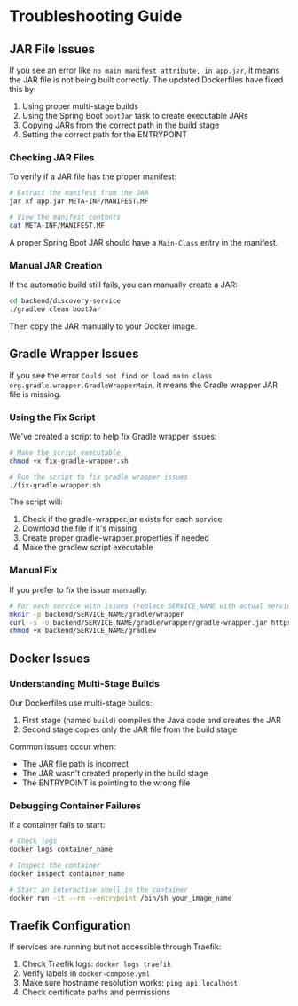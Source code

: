 # Troubleshooting Guide

## JAR File Issues

If you see an error like `no main manifest attribute, in app.jar`, it means the JAR file is not being built correctly. The updated Dockerfiles have fixed this by:

1. Using proper multi-stage builds
2. Using the Spring Boot `bootJar` task to create executable JARs
3. Copying JARs from the correct path in the build stage
4. Setting the correct path for the ENTRYPOINT

### Checking JAR Files

To verify if a JAR file has the proper manifest:

```bash
# Extract the manifest from the JAR
jar xf app.jar META-INF/MANIFEST.MF

# View the manifest contents
cat META-INF/MANIFEST.MF
```

A proper Spring Boot JAR should have a `Main-Class` entry in the manifest.

### Manual JAR Creation

If the automatic build still fails, you can manually create a JAR:

```bash
cd backend/discovery-service
./gradlew clean bootJar
```

Then copy the JAR manually to your Docker image.

## Gradle Wrapper Issues

If you see the error `Could not find or load main class org.gradle.wrapper.GradleWrapperMain`, it means the Gradle wrapper JAR file is missing.

### Using the Fix Script

We've created a script to help fix Gradle wrapper issues:

```bash
# Make the script executable
chmod +x fix-gradle-wrapper.sh

# Run the script to fix gradle wrapper issues
./fix-gradle-wrapper.sh
```

The script will:
1. Check if the gradle-wrapper.jar exists for each service
2. Download the file if it's missing
3. Create proper gradle-wrapper.properties if needed
4. Make the gradlew script executable

### Manual Fix

If you prefer to fix the issue manually:

```bash
# For each service with issues (replace SERVICE_NAME with actual service name)
mkdir -p backend/SERVICE_NAME/gradle/wrapper
curl -s -o backend/SERVICE_NAME/gradle/wrapper/gradle-wrapper.jar https://github.com/gradle/gradle/raw/v7.6.1/gradle/wrapper/gradle-wrapper.jar
chmod +x backend/SERVICE_NAME/gradlew
```

## Docker Issues

### Understanding Multi-Stage Builds

Our Dockerfiles use multi-stage builds:
1. First stage (named `build`) compiles the Java code and creates the JAR
2. Second stage copies only the JAR file from the build stage

Common issues occur when:
- The JAR file path is incorrect
- The JAR wasn't created properly in the build stage
- The ENTRYPOINT is pointing to the wrong file

### Debugging Container Failures

If a container fails to start:

```bash
# Check logs
docker logs container_name

# Inspect the container
docker inspect container_name

# Start an interactive shell in the container 
docker run -it --rm --entrypoint /bin/sh your_image_name
```

## Traefik Configuration

If services are running but not accessible through Traefik:

1. Check Traefik logs: `docker logs traefik`
2. Verify labels in `docker-compose.yml`
3. Make sure hostname resolution works: `ping api.localhost`
4. Check certificate paths and permissions 